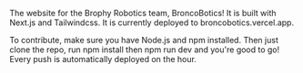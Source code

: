 The website for the Brophy Robotics team, BroncoBotics! It is built with Next.js and Tailwindcss. It is currently deployed to broncobotics.vercel.app.

To contribute, make sure you have Node.js and npm installed. Then just clone the repo, run npm install then npm run dev and you're good to go! Every push is automatically deployed on the hour. 
